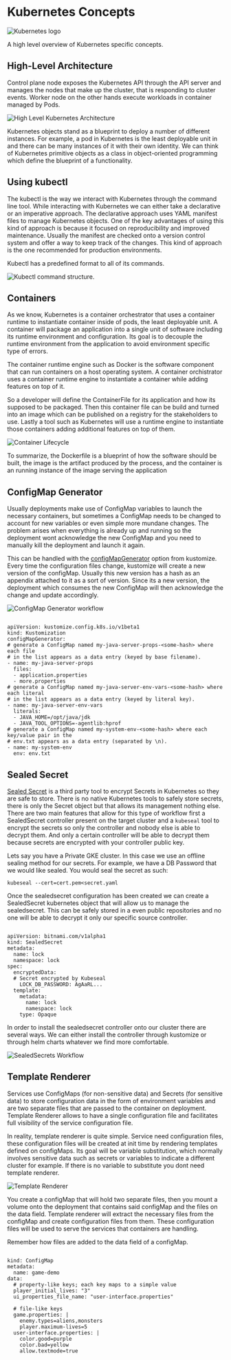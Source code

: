 # Kubernetes Concepts

![Kubernetes logo](images/Kubernetes-Logo.png)

A high level overview of Kubernetes specific concepts.

## High-Level Architecture

Control plane node exposes the Kubernetes API through the API server and manages
the nodes that make up the cluster, that is responding to cluster events. Worker
node on the other hands execute workloads in container managed by Pods. 

![High Level Kubernetes Architecture](images/High%20Level%20Kubernetes%20Architecture.png)

Kubernetes objects stand as a blueprint to deploy a number of different 
instances. For example, a pod in Kubernetes is the least deployable unit in 
and there can be many instances of it with their own identity. We can think of
Kubernetes primitive objects as a class in object-oriented programming which
define the blueprint of a functionality.

## Using kubectl

The kubectl is the way we interact with Kubernetes through the command line 
tool. While interacting with Kubernetes we can either take a declarative or an 
imperative approach. The declarative approach uses YAML manifest files to manage
Kubernetes objects. One of the key advantages of using this kind of approach is 
because it focused on reproducibility and improved maintenance. Usually the
manifest are checked onto a version control system and offer a way to keep track
of the changes. This kind of approach is the one recommended for production environments.

Kubectl has a predefined format to all of its commands. 

![Kubectl command structure.](images/Kubectl%20Command%20Structure.png)

## Containers

As we know, Kubernetes is a container orchestrator that uses a container runtime
to instantiate container inside of pods, the least deployable unit. A container
will package an application into a single unit of software including its 
runtime environment and configuration. Its goal is to decouple the runtime 
environment from the application to avoid environment specific type of errors.

The container runtime engine such as Docker is the software component that can 
run containers on a host operating system. A container orchistrator uses a 
container runtime engine to instantiate a container while adding features on top
of it.

So a developer will define the ContainerFile for its application and how its 
supposed to be packaged. Then this container file can be build and turned into
an image which can be published on a registry for the stakeholders to use. 
Lastly a tool such as Kubernetes will use a runtime engine to instantiate those
containers adding additional features on top of them. 

![Container Lifecycle](images/Container%20Lifecycle.png)

To summarize, the Dockerfile is a blueprint of how the software should be built, the image is the artifact produced by the process, and the container is an running instance of the image serving the application

## ConfigMap Generator

Usually deployments make use of ConfigMap variables to launch the necessary 
containers, but sometimes a ConfigMap needs to be changed to account for new
variables or even simple more mundane changes. The problem arises when everything
is already up and running so the deployment wont acknowledge the new ConfigMap and
you need to manually kill the deployment and launch it again. 

This can be handled with the [configMapGenerator](https://github.com/openshift/kubernetes-kubectl/blob/master/docs/book/pages/reference/kustomize.md#configmapgenerator) option from kustomize. Every time 
the configuration files change, kustomize will create a new version of the configMap. 
Usually this new version has a hash as an appendix attached to it as a sort of 
version. Since its a new version, the deployment which consumes the new ConfigMap will 
then acknowledge the change and update accordingly. 

![ConfigMap Generator workflow](images/ConfigMap%20Generator.png)

```

apiVersion: kustomize.config.k8s.io/v1beta1
kind: Kustomization
configMapGenerator:
# generate a ConfigMap named my-java-server-props-<some-hash> where each file
# in the list appears as a data entry (keyed by base filename).
- name: my-java-server-props
  files:
  - application.properties
  - more.properties
# generate a ConfigMap named my-java-server-env-vars-<some-hash> where each literal
# in the list appears as a data entry (keyed by literal key).
- name: my-java-server-env-vars
  literals:	
  - JAVA_HOME=/opt/java/jdk
  - JAVA_TOOL_OPTIONS=-agentlib:hprof
# generate a ConfigMap named my-system-env-<some-hash> where each key/value pair in the
# env.txt appears as a data entry (separated by \n).
- name: my-system-env
  env: env.txt

```

## Sealed Secret

[Sealed Secret](https://github.com/bitnami-labs/sealed-secrets/tree/main) is a third party tool to encrypt Secrets in Kubernetes so they are
safe to store. There is no native Kubernetes tools to safely store secrets, there 
is only the Secret object but that allows its management nothing else. There are two 
main features that allow for this type of workflow first a SealedSecret controller 
present on the target cluster and a ``kubeseal`` tool to encrypt the secrets so only 
the controller and nobody else is able to decrypt them. And only a certain controller
will be able to decrypt them because secrets are encrypted with your controller public
key.

Lets say you have a Private GKE cluster. In this case we use an offline sealing method
for our secrets. For example, we have a DB Password that we would like sealed. You
would seal the secret as such:

``kubeseal --cert=cert.pem<secret.yaml``

Once the sealedsecret configuration has been created we can create a SealedSecret
kubernetes object that will allow us to manage the sealedsecret. This can be safely
stored in a even public repositories and no one will be able to decrypt it only our 
specific source controller.

```

apiVersion: bitnami.com/v1alpha1
kind: SealedSecret
metadata:
  name: lock
  namespace: lock
spec:
  encryptedData:
  # Secret encrypted by Kubeseal
    LOCK_DB_PASSWORD: AgAaRL...
  template:
    metadata:
      name: lock
      namespace: lock
    type: Opaque

```

In order to install the sealedsecret controller onto our cluster there are several
ways. We can either install the controller through kustomize or through helm charts
whatever we find more comfortable.

![SealedSecrets Workflow](images/SealedSecret.png)

## Template Renderer

Services use ConfigMaps (for non-sensitive data) and Secrets (for sensitive data) to 
store configuration data in the form of environment variables and are two separate 
files that are passed to the container on deployment. Template Renderer allows to have 
a single configuration file and facilitates full visibility of the service 
configuration file.

In reality, template renderer is quite simple. Service need configuration files, these
configuration files will be created at init time by rendering templates defined on 
configMaps. Its goal will be variable substitution, which normally involves 
sensitive data such as secrets or variables to indicate a different cluster for 
example. If there is no variable to substitute you dont need template renderer.

![Template Renderer](images/Template%20Renderer.png)

You create a configMap that will hold two separate files, then you mount a volume onto
the deployment that contains said configMap and the files on the data field. Template
renderer will extract the necessary files from the configMap and create configuration
files from them. These configuration files will be used to serve the services that
containers are handling.

Remember how files are added to the data field of a configMap.

```

kind: ConfigMap
metadata:
  name: game-demo
data:
  # property-like keys; each key maps to a simple value
  player_initial_lives: "3"
  ui_properties_file_name: "user-interface.properties"

  # file-like keys
  game.properties: |
    enemy.types=aliens,monsters
    player.maximum-lives=5    
  user-interface.properties: |
    color.good=purple
    color.bad=yellow
    allow.textmode=true
   
```
